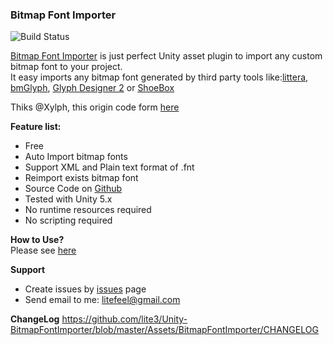### Bitmap Font Importer

![Build Status](http://unitybuildbadge.azurewebsites.net/api/status/7b463c0a-69e8-46df-bcc4-15f8b7fb79d4)

[Bitmap Font Importer][bfi] is just perfect Unity asset plugin to import any custom bitmap font to your project.  
It easy imports any bitmap font generated by third party tools like:[littera][1], [bmGlyph][2], [Glyph Designer 2][3] or [ShoeBox][4]

Thiks @Xylph, this origin code form [here](http://forum.unity3d.com/threads/unity-4-6-bitmap-font.265209/)

**Feature list:**
- Free
- Auto Import bitmap fonts
- Support XML and Plain text format of .fnt
- Reimport exists bitmap font
- Source Code on [Github][bfi]
- Tested with Unity 5.x
- No runtime resources required
- No scripting required


**How to Use?**  
Please see [here][howtouse]


**Support**
- Create issues by [issues][issues] page
- Send email to me: <litefeel@gmail.com>

**ChangeLog**
<https://github.com/lite3/Unity-BitmapFontImporter/blob/master/Assets/BitmapFontImporter/CHANGELOG>




[1]: http://kvazars.com/littera/ (littera)
[2]: http://www.bmglyph.com (bmGlyph)
[3]: https://71squared.com/glyphdesigner (Glyph Designer 2)
[4]: http://renderhjs.net/shoebox/ (ShoeBox)
[bfi]: https://github.com/lite3/Unity-BitmapFontImporter (BitmapFontImporter)
[issues]: https://github.com/lite3/Unity-BitmapFontImporter/issues (BitmapFontImporter issues)
[howtouse]: https://github.com/lite3/Unity-BitmapFontImporter/wiki/How-to-use (BitmapFontImporter How to use)
